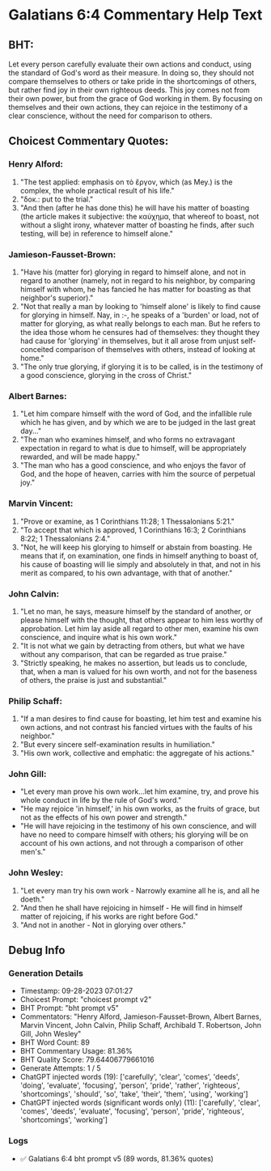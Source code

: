# Galatians 6:4 Commentary Help Text

## BHT:
Let every person carefully evaluate their own actions and conduct, using the standard of God's word as their measure. In doing so, they should not compare themselves to others or take pride in the shortcomings of others, but rather find joy in their own righteous deeds. This joy comes not from their own power, but from the grace of God working in them. By focusing on themselves and their own actions, they can rejoice in the testimony of a clear conscience, without the need for comparison to others.

## Choicest Commentary Quotes:
### Henry Alford:
1. "The test applied: emphasis on τὸ ἔργον, which (as Mey.) is the complex, the whole practical result of his life."
2. "δοκ.: put to the trial."
3. "And then (after he has done this) he will have his matter of boasting (the article makes it subjective: the καὐχημα, that whereof to boast, not without a slight irony, whatever matter of boasting he finds, after such testing, will be) in reference to himself alone."

### Jamieson-Fausset-Brown:
1. "Have his (matter for) glorying in regard to himself alone, and not in regard to another (namely, not in regard to his neighbor, by comparing himself with whom, he has fancied he has matter for boasting as that neighbor's superior)."
2. "Not that really a man by looking to 'himself alone' is likely to find cause for glorying in himself. Nay, in :-, he speaks of a 'burden' or load, not of matter for glorying, as what really belongs to each man. But he refers to the idea those whom he censures had of themselves: they thought they had cause for 'glorying' in themselves, but it all arose from unjust self-conceited comparison of themselves with others, instead of looking at home."
3. "The only true glorying, if glorying it is to be called, is in the testimony of a good conscience, glorying in the cross of Christ."

### Albert Barnes:
1. "Let him compare himself with the word of God, and the infallible rule which he has given, and by which we are to be judged in the last great day..."
2. "The man who examines himself, and who forms no extravagant expectation in regard to what is due to himself, will be appropriately rewarded, and will be made happy."
3. "The man who has a good conscience, and who enjoys the favor of God, and the hope of heaven, carries with him the source of perpetual joy."

### Marvin Vincent:
1. "Prove or examine, as 1 Corinthians 11:28; 1 Thessalonians 5:21."
2. "To accept that which is approved, 1 Corinthians 16:3; 2 Corinthians 8:22; 1 Thessalonians 2:4."
3. "Not, he will keep his glorying to himself or abstain from boasting. He means that if, on examination, one finds in himself anything to boast of, his cause of boasting will lie simply and absolutely in that, and not in his merit as compared, to his own advantage, with that of another."

### John Calvin:
1. "Let no man, he says, measure himself by the standard of another, or please himself with the thought, that others appear to him less worthy of approbation. Let him lay aside all regard to other men, examine his own conscience, and inquire what is his own work."
2. "It is not what we gain by detracting from others, but what we have without any comparison, that can be regarded as true praise."
3. "Strictly speaking, he makes no assertion, but leads us to conclude, that, when a man is valued for his own worth, and not for the baseness of others, the praise is just and substantial."

### Philip Schaff:
1. "If a man desires to find cause for boasting, let him test and examine his own actions, and not contrast his fancied virtues with the faults of his neighbor."
2. "But every sincere self-examination results in humiliation."
3. "His own work, collective and emphatic: the aggregate of his actions."

### John Gill:
- "Let every man prove his own work...let him examine, try, and prove his whole conduct in life by the rule of God's word." 
- "He may rejoice 'in himself,' in his own works, as the fruits of grace, but not as the effects of his own power and strength." 
- "He will have rejoicing in the testimony of his own conscience, and will have no need to compare himself with others; his glorying will be on account of his own actions, and not through a comparison of other men's."

### John Wesley:
1. "Let every man try his own work - Narrowly examine all he is, and all he doeth."
2. "And then he shall have rejoicing in himself - He will find in himself matter of rejoicing, if his works are right before God."
3. "And not in another - Not in glorying over others."


## Debug Info
### Generation Details
- Timestamp: 09-28-2023 07:01:27
- Choicest Prompt: "choicest prompt v2"
- BHT Prompt: "bht prompt v5"
- Commentators: "Henry Alford, Jamieson-Fausset-Brown, Albert Barnes, Marvin Vincent, John Calvin, Philip Schaff, Archibald T. Robertson, John Gill, John Wesley"
- BHT Word Count: 89
- BHT Commentary Usage: 81.36%
- BHT Quality Score: 79.64406779661016
- Generate Attempts: 1 / 5
- ChatGPT injected words (19):
	['carefully', 'clear', 'comes', 'deeds', 'doing', 'evaluate', 'focusing', 'person', 'pride', 'rather', 'righteous', 'shortcomings', 'should', 'so', 'take', 'their', 'them', 'using', 'working']
- ChatGPT injected words (significant words only) (11):
	['carefully', 'clear', 'comes', 'deeds', 'evaluate', 'focusing', 'person', 'pride', 'righteous', 'shortcomings', 'working']

### Logs
- ✅ Galatians 6:4 bht prompt v5 (89 words, 81.36% quotes)